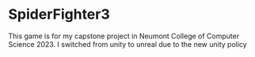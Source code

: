 # SpiderFighter3
This game is for my capstone project in Neumont College of Computer Science 2023. I switched from unity to unreal due to the new unity policy
